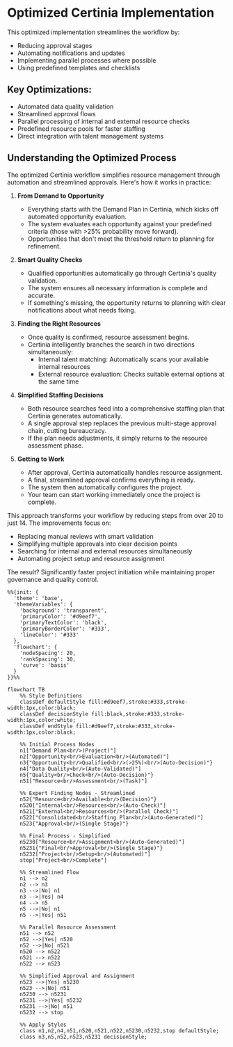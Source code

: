 # Optimized Certinia Implementation

This optimized implementation streamlines the workflow by:
- Reducing approval stages
- Automating notifications and updates
- Implementing parallel processes where possible
- Using predefined templates and checklists

## Key Optimizations:
- Automated data quality validation
- Streamlined approval flows
- Parallel processing of internal and external resource checks
- Predefined resource pools for faster staffing
- Direct integration with talent management systems

## Understanding the Optimized Process

The optimized Certinia workflow simplifies resource management through automation and streamlined approvals. Here's how it works in practice:

1. **From Demand to Opportunity**
   - Everything starts with the Demand Plan in Certinia, which kicks off automated opportunity evaluation.
   - The system evaluates each opportunity against your predefined criteria (those with >25% probability move forward).
   - Opportunities that don't meet the threshold return to planning for refinement.

2. **Smart Quality Checks**
   - Qualified opportunities automatically go through Certinia's quality validation.
   - The system ensures all necessary information is complete and accurate.
   - If something's missing, the opportunity returns to planning with clear notifications about what needs fixing.

3. **Finding the Right Resources**
   - Once quality is confirmed, resource assessment begins.
   - Certinia intelligently branches the search in two directions simultaneously:
     * Internal talent matching: Automatically scans your available internal resources
     * External resource evaluation: Checks suitable external options at the same time

4. **Simplified Staffing Decisions**
   - Both resource searches feed into a comprehensive staffing plan that Certinia generates automatically.
   - A single approval step replaces the previous multi-stage approval chain, cutting bureaucracy.
   - If the plan needs adjustments, it simply returns to the resource assessment phase.

5. **Getting to Work**
   - After approval, Certinia automatically handles resource assignment.
   - A final, streamlined approval confirms everything is ready.
   - The system then automatically configures the project.
   - Your team can start working immediately once the project is complete.

This approach transforms your workflow by reducing steps from over 20 to just 14. The improvements focus on:
- Replacing manual reviews with smart validation
- Simplifying multiple approvals into clear decision points
- Searching for internal and external resources simultaneously
- Automating project setup and resource assignment

The result? Significantly faster project initiation while maintaining proper governance and quality control.

```mermaid
%%{init: {
  'theme': 'base',
  'themeVariables': { 
    'background': 'transparent',
    'primaryColor': '#d9eef7',
    'primaryTextColor': 'black',
    'primaryBorderColor': '#333',
    'lineColor': '#333'
  },
  'flowchart': {
    'nodeSpacing': 20,
    'rankSpacing': 30,
    'curve': 'basis'
  }
}}%%

flowchart TB
    %% Style Definitions
    classDef defaultStyle fill:#d9eef7,stroke:#333,stroke-width:1px,color:black;
    classDef decisionStyle fill:black,stroke:#333,stroke-width:1px,color:white;
    classDef endStyle fill:#d9eef7,stroke:#333,stroke-width:1px,color:black;

    %% Initial Process Nodes
    n1["Demand Plan<br/>(Project)"]
    n2["Opportunity<br/>Evaluation<br/>(Automated)"]
    n3{"Opportunity<br/>Qualified<br/>(>25%)<br/>(Auto-Decision)"}
    n4["Data Quality<br/>(Auto-Validated)"]
    n5{"Quality<br/>Check<br/>(Auto-Decision)"}
    n51["Resource<br/>Assessment<br/>(Task)"]

    %% Expert Finding Nodes - Streamlined
    n52{"Resource<br/>Available<br/>(Decision)"}
    n520["Internal<br/>Resources<br/>(Auto-Check)"]
    n521["External<br/>Resources<br/>(Parallel Check)"]
    n522["Consolidated<br/>Staffing Plan<br/>(Auto-Generated)"]
    n523{"Approval<br/>(Single Stage)"}

    %% Final Process - Simplified
    n5230["Resource<br/>Assignment<br/>(Auto-Generated)"]
    n5231{"Final<br/>Approval<br/>(Single Stage)"}
    n5232["Project<br/>Setup<br/>(Automated)"]
    stop["Project<br/>Complete"]

    %% Streamlined Flow
    n1 --> n2
    n2 --> n3
    n3 -->|No| n1
    n3 -->|Yes| n4
    n4 --> n5
    n5 -->|No| n1
    n5 -->|Yes| n51
    
    %% Parallel Resource Assessment
    n51 --> n52
    n52 -->|Yes| n520
    n52 -->|No| n521
    n520 --> n522
    n521 --> n522
    n522 --> n523
    
    %% Simplified Approval and Assignment
    n523 -->|Yes| n5230
    n523 -->|No| n51
    n5230 --> n5231
    n5231 -->|Yes| n5232
    n5231 -->|No| n51
    n5232 --> stop

    %% Apply Styles
    class n1,n2,n4,n51,n520,n521,n522,n5230,n5232,stop defaultStyle;
    class n3,n5,n52,n523,n5231 decisionStyle;
``` 